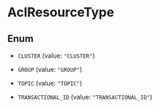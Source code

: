 

# AclResourceType

## Enum


* `CLUSTER` (value: `"CLUSTER"`)

* `GROUP` (value: `"GROUP"`)

* `TOPIC` (value: `"TOPIC"`)

* `TRANSACTIONAL_ID` (value: `"TRANSACTIONAL_ID"`)



